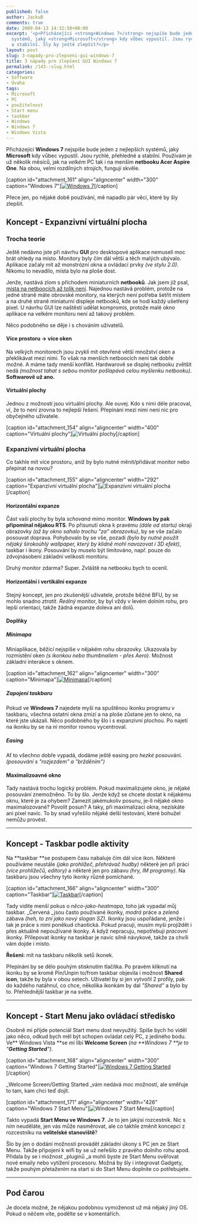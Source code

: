 ```yaml
---
published: false
author: JackuB
comments: true
date: 2009-04-13 14:32:50+00:00
excerpt: '<p>Přicházející <strong>Windows 7</strong> nejspíše bude jeden z nejlepších
  systémů, jaký <strong>Microsoft</strong> kdy vůbec vypustil. Jsou rychlé, přehledné
  a stabilní. Šly by ještě zlepšit?</p> '
layout: post
slug: 3-napady-pro-zlepseni-gui-windows-7
title: 3 nápady pro zlepšení GUI Windows 7
permalink: /143-:slug.html
categories:
- Software
- Úvaha
tags:
- Microsoft
- PC
- použitelnost
- Start menu
- taskbar
- Windows
- Windows 7
- Windows Vista
---
```


Přicházející **Windows 7** nejspíše bude jeden z nejlepších systémů, jaký **Microsoft** kdy vůbec vypustil. Jsou rychlé, přehledné a stabilní. Používám je už několik měsíců, jak na _velkém_ PC tak i na menším **netbooku Acer Aspire One**. Na obou, velmi rozdílných strojích, fungují skvěle.



[caption id="attachment_161" align="aligncenter" width="300" caption="Windows 7"][![Windows 7](http://jedenbod.cz/wp-content/uploads/2009/04/windows7-300x240.jpg)](http://jedenbod.cz/wp-content/uploads/2009/04/windows7.jpg)[/caption]



Přece jen, po nějaké době používání, mě napadlo pár věcí, které by šly zlepšit.





## Koncept - Expanzivní virtuální plocha




### Trocha teorie




Ještě nedávno jste při návrhu **GUI** pro desktopové aplikace nemuseli moc brát ohledy na místo. Monitory byly čím dál větší a těch malých ubývalo. Aplikace začaly mít až monstrózní okna a ovládací prvky _(ve stylu 2.0)_. Nikomu to nevadilo, místa bylo na ploše dost.

Jenže, nastává zlom s příchodem miniaturních **netbooků**. Jak jsem již psal, [místa na netboocích až tolik není](http://jedenbod.cz/56-office-2007-acer-aspire-one.html). Najednou nastává problém, protože na jedné straně máte obrovské monitory, na kterých není potřeba šetřit místem a na druhé straně miniaturní displeje netbooků, kde se hodí každý ušetřený pixel. U návrhu GUI lze naštěstí udělat kompromis, protože malé okno aplikace na velkém monitoru není až takový problém.





Něco podobného se děje i s chováním uživatelů.





#### Více prostoru -> více oken




Na velkých monitorech jsou zvyklí mít otevřené větší množství oken a překlikávat mezi nimi. To však na menších netboocích není tak dobře možné. A máme tady menší konflikt. Hardwarově se displej netbooku zvětšit nedá _(možnost tahat s sebou monitor pošlapává celou myšlenku netbooku)_. **Softwarově už ano.**





#### Virtuální plochy




Jednou z možností jsou virtuální plochy. Ale ouvej. Kdo s nimi déle pracoval, ví, že to není zrovna to nejlepší řešení. Přepínání mezi nimi není nic pro obyčejného uživatele.



[caption id="attachment_154" align="aligncenter" width="400" caption="Virtuální plochy"]![Virtuální plochy](http://jedenbod.cz/wp-content/uploads/2009/04/virtualni-plochy.jpg)[/caption]



### Expanzivní virtuální plocha




Co takhle mít více prostoru, aniž by bylo nutné měnit/přidávat monitor nebo přepínat na _novou_?



[caption id="attachment_155" align="aligncenter" width="292" caption="Expanzivní virtuální plocha"]![Expanzivní virtuální plocha](http://jedenbod.cz/wp-content/uploads/2009/04/exp-virt-plocha1.jpg)[/caption]



#### Horizontální expanze




Část vaší plochy by byla _schovaná_ mimo monitor. **Windows by pak připomínal nějakou RTS**. Po přisunutí okna k pravému _(dále od startu)_ okraji obrazovky _(až by okno sahalo trochu "za" obrazovku)_, by se vše začalo posouvat doprava. Pohybovalo by se vše, pozadí _(bylo by nutné použít nějaký širokoúhlý wallpaper, který by klidně mohl navozovat i 3D efekt)_, taskbar i ikony. Posouvání by muselo být limitováno, např. pouze do zdvojnásobení základní velikosti monitoru.

Druhý monitor zdarma? Super. Zvláště na netbooku bych to ocenil.





#### Horizontální i vertikální expanze




Stejný koncept, jen pro zkušenější uživatele, protože běžné BFU, by se mohlo snadno _ztratit_. _Reálný_ monitor, by byl vždy v levém dolním rohu, pro lepší orientaci, takže žádná expanze doleva ani dolů.





#### Doplňky




##### Minimapa




Miniaplikace, běžící nejspíše v nějakém rohu obrazovky. Ukazovala by rozmístění oken _(s ikonkou nebo thumbnailem - přes Aero)_. Možnost základní interakce s oknem.



[caption id="attachment_162" align="aligncenter" width="300" caption="Minimapa"][![Minimapa](http://jedenbod.cz/wp-content/uploads/2009/04/exp-virt-plocha-minimapa-300x240.jpg)](http://jedenbod.cz/wp-content/uploads/2009/04/exp-virt-plocha-minimapa.jpg)[/caption]



##### Zapojení taskbaru




Pokud ve **Windows 7** najedete myší na spuštěnou ikonku programu v taskbaru, všechna ostatní okna zmizí a na ploše zůstane jen to okno, na které jste ukázali. Něco podobného by šlo i s expanzivní plochou. Po najetí na ikonku by se na ní monitor rovnou vycentroval.





##### Easing




Ať to všechno dobře vypadá, dodáme ještě easing pro _hezké_ posouvání. _(posouvání s "rozjezdem" a "bržděním")_





#### Maximalizoavné okno




Tady nastává trochu logický problém. Pokud maximalizujete okno, je nějaké posouvání znemožněno. To by šlo. Jenže když se chcete dostat k nějakému oknu, které je za ohybem? Zamezit jakémukoliv posunu, je-li nějaké okno maximalozované? Povolit posun? A taky, při maximalizaci okna, nezískáte ani pixel navíc. To by snad vyřešilo nějaké delší testování, které bohužel nemůžu provést.





* * *





## Koncept - Taskbar podle aktivity




Na **taskbar **se postupem času nabaluje čím dál více ikon. Některé používáme neustále _(jako prohlížeč, přehrávač hudby)_ některé jen při práci _(více prohlížečů, editory)_ a některé jen pro zábavu _(hry, IM programy)_. Na taskbaru jsou všechny tyto ikonky různě pomíchané.



[caption id="attachment_166" align="aligncenter" width="300" caption="Taskbar"][![Taskbar](http://jedenbod.cz/wp-content/uploads/2009/04/heatmap-taskbar-300x23.jpg)](http://jedenbod.cz/wp-content/uploads/2009/04/heatmap-taskbar.jpg)[/caption]



Tady vidíte menší pokus o _něco-jako-heatmapa_, toho jak vypadal můj taskbar. _Červená _jsou často používané ikonky, _modrá_ práce a _zelená_ zábava _(heh, to zní jako nový slogan SZ)_. Ikonky jsou uspořádané, jenže i tak je práce s nimi poněkud chaotická. Pokud pracuji, musím myší projíždět i přes aktuálně nepoužívané ikonky. A když nepracuju, nepotřebuji _pracovní_ ikonky. Přilepovat ikonky na taskbar je navíc silně návykové, takže za chvíli vám dojde i místo.





**Řešení:** mít na taskbaru několik setů ikonek.

Přepínání by se dělo pouhým stisknutím tlačítka. Po pravém kliknutí na ikonku by se kromě Pin/Unpin to/from taskbar objevila i možnost **Shared icon**, takže by byla v obou setech. Uživatel by si jen vytvořil 2 profily, pak do každého natáhnul, co chce, několika ikonkám by dal _"Shared"_ a bylo by to. Přehlednější taskbar je na světe.





* * *





## Koncept - Start Menu jako ovládací středisko




Osobně mi příjde potenciál Start menu dost nevyužitý. Spíše bych ho viděl jako něco, odkud bych měl být schopen ovládat celý PC, z jediného bodu. Ve** Windows Vista **se mi líbí **Welcome Screen** _(na **Windows 7 **je to "**Getting Started**")_.



[caption id="attachment_168" align="aligncenter" width="300" caption="Windows 7 Getting Started"][![Windows 7 Getting Started](http://jedenbod.cz/wp-content/uploads/2009/04/getting-started-300x240.jpg)](http://jedenbod.cz/wp-content/uploads/2009/04/getting-started.jpg)[/caption]



_Welcome Screen/Getting Started _vám nedává moc možností, ale směřuje to tam, kam chci teď dojít.



[caption id="attachment_171" align="aligncenter" width="426" caption="Windows 7 Start Menu"]![Windows 7 Start Menu](http://jedenbod.cz/wp-content/uploads/2009/04/start-menu.jpg)[/caption]



Takto vypadá **Start Menu ve Windows 7**. Je to jen jakýsi rozcestník. Nic s ním neuděláte, jen vás může nasměrovat, ale co takhle změnit koncepci z rozcestníku na **velitelské stanoviště**?





Šlo by jen o dodání možnosti provádět základní úkony s PC jen ze Start Menu. Takže připojení k wifi by se už neřešilo z pravého dolního rohu apod. Přidala by se i možnost _pluginů _a mohli byste ze Start Menu ověřovat nové emaily nebo vytížení procesoru. Možná by šly i integrovat Gadgety, takže pouhým přetažením na start si do Start Menu doplníte co potřebujete.





* * *




## Pod čarou




Je docela možné, že nějakou podobnou vymoženost už má nějaký jiný OS. Pokud o něčem víte, podělte se v komentářích.



